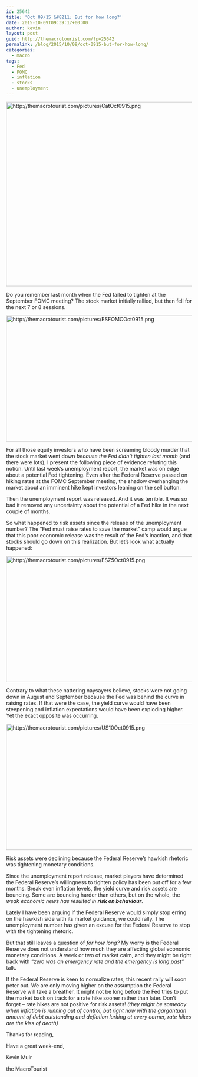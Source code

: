 ```yaml
---
id: 25642
title: 'Oct 09/15 &#8211; But for how long?'
date: 2015-10-09T09:39:17+00:00
author: kevin
layout: post
guid: http://themacrotourist.com/?p=25642
permalink: /blog/2015/10/09/oct-0915-but-for-how-long/
categories:
  - macro
tags:
  - Fed
  - FOMC
  - inflation
  - stocks
  - unemployment
---
```


  <img src="http://themacrotourist.com/pictures/CatOct0915.png" style="margin:30px atuo;display:block;" alt="http://themacrotourist.com/pictures/CatOct0915.png" width="600" height="500">

Do you remember last month when the Fed failed to tighten at the September FOMC meeting? The stock market initially rallied, but then fell for the next 7 or 8 sessions.


  <img src="http://themacrotourist.com/pictures/ESFOMCOct0915.png" style="margin:30px atuo;display:block;" alt="http://themacrotourist.com/pictures/ESFOMCOct0915.png" width="600" height="342">

For all those equity investors who have been screaming bloody murder that the stock market went down _because the Fed didn&#8217;t tighten last month_ (and there were lots), I present the following piece of evidence refuting this notion. Until last week&#8217;s unemployment report, the market was on edge about a potential Fed tightening. Even after the Federal Reserve passed on hiking rates at the FOMC September meeting, the shadow overhanging the market about an imminent hike kept investors leaning on the sell button. 

Then the unemployment report was released. And it was terrible. It was so bad it removed any uncertainty about the potential of a Fed hike in the next couple of months.

So what happened to risk assets since the release of the unemployment number? The &#8220;Fed must raise rates to save the market&#8221; camp would argue that this poor economic release was the result of the Fed&#8217;s inaction, and that stocks should go down on this realization. But let&#8217;s look what actually happened:


  <img src="http://themacrotourist.com/pictures/ESZ5Oct0915.png" style="margin:30px atuo;display:block;" alt="http://themacrotourist.com/pictures/ESZ5Oct0915.png" width="600" height="342">

Contrary to what these nattering naysayers believe, stocks were not going down in August and September because the Fed was behind the curve in raising rates. If that were the case, the yield curve would have been steepening and inflation expectations would have been exploding higher. Yet the exact opposite was occurring.


  <img src="http://themacrotourist.com/pictures/US10Oct0915.png" style="margin:30px atuo;display:block;" alt="http://themacrotourist.com/pictures/US10Oct0915.png" width="600" height="342">

Risk assets were declining because the Federal Reserve&#8217;s hawkish rhetoric was tightening monetary conditions. 

Since the unemployment report release, market players have determined the Federal Reserve&#8217;s willingness to tighten policy has been put off for a few months. Break even inflation levels, the yield curve and risk assets are bouncing. Some are bouncing harder than others, but on the whole, the _weak economic news has resulted in **risk on behaviour**_.

Lately I have been arguing if the Federal Reserve would simply stop erring on the hawkish side with its market guidance, we could rally. The unemployment number has given an excuse for the Federal Reserve to stop with the tightening rhetoric. 

But that still leaves a question of _for how long?_ My worry is the Federal Reserve does not understand how much they are affecting global economic monetary conditions. A week or two of market calm, and they might be right back with _&#8220;zero was an emergency rate and the emergency is long past&#8221;_ talk. 

If the Federal Reserve is keen to normalize rates, this recent rally will soon peter out. We are only moving higher on the assumption the Federal Reserve will take a breather. It might not be long before the Fed tries to put the market back on track for a rate hike sooner rather than later. Don&#8217;t forget &#8211; rate hikes are not positive for risk assets! _(they might be someday when inflation is running out of control, but right now with the gargantuan amount of debt outstanding and deflation lurking at every corner, rate hikes are the kiss of death)_

Thanks for reading,
  
Have a great week-end,
  
Kevin Muir
  
the MacroTourist